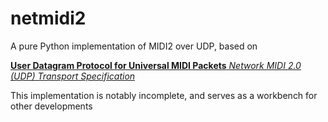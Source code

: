 # netmidi2

A pure Python implementation of MIDI2 over UDP, based on

[**User Datagram Protocol for Universal MIDI Packets** _Network MIDI 2.0 (UDP) Transport Specification_](https://drive.google.com/file/d/1dtsOgMLbtif9Fp-OaZhwnRs9an4dn3uv/edit)

This implementation is notably incomplete, and serves as a workbench for other developments
